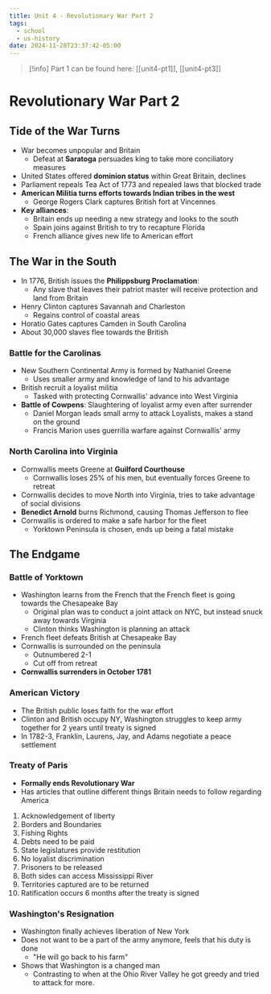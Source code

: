```yaml
---
title: Unit 4 - Revolutionary War Part 2
tags:
  - school
  - us-history
date: 2024-11-28T23:37:42-05:00
---
```

> [!info] Part 1 can be found here: [[unit4-pt1]], [[unit4-pt3]]

# Revolutionary War Part 2

## Tide of the War Turns
- War becomes unpopular and Britain
	- Defeat at **Saratoga** persuades king to take more conciliatory measures
- United States offered **dominion status** within Great Britain, declines
- Parliament repeals Tea Act of 1773 and repealed laws that blocked trade
- **American Militia turns efforts towards Indian tribes in the west**
	- George Rogers Clark captures British fort at Vincennes
- **Key alliances**: 
	- Britain ends up needing a new strategy and looks to the south
	- Spain joins against British to try to recapture Florida 
	- French alliance gives new life to American effort

## The War in the South
- In 1776, British issues the **Philippsburg Proclamation**:
	- Any slave that leaves their patriot master will receive protection and land from Britain
- Henry Clinton captures Savannah and Charleston
	- Regains control of coastal areas
- Horatio Gates captures Camden in South Carolina
- About 30,000 slaves flee towards the British

### Battle for the Carolinas
- New Southern Continental Army is formed by Nathaniel Greene
	- Uses smaller army and knowledge of land to his advantage
- British recruit a loyalist militia
	- Tasked with protecting Cornwallis' advance into West Virginia
- **Battle of Cowpens**: Slaughtering of loyalist army even after surrender
	- Daniel Morgan leads small army to attack Loyalists, makes a stand on the ground
	- Francis Marion uses guerrilla warfare against Cornwallis' army

### North Carolina into Virginia
- Cornwallis meets Greene at **Guilford Courthouse**
	- Cornwallis loses 25% of his men, but eventually forces Greene to retreat
- Cornwallis decides to move North into Virginia, tries to take advantage of social divisions
- **Benedict Arnold** burns Richmond, causing Thomas Jefferson to flee
- Cornwallis is ordered to make a safe harbor for the fleet
	- Yorktown Peninsula is chosen, ends up being a fatal mistake

## The Endgame
### Battle of Yorktown
- Washington learns from the French that the French fleet is going towards the Chesapeake Bay
	- Original plan was to conduct a joint attack on NYC, but instead snuck away towards Virginia
	- Clinton thinks Washington is planning an attack
- French fleet defeats British at Chesapeake Bay
- Cornwallis is surrounded on the peninsula
	- Outnumbered 2-1
	- Cut off from retreat
- **Cornwallis surrenders in October 1781**

### American Victory
- The British public loses faith for the war effort
- Clinton and British occupy NY, Washington struggles to keep army together for 2 years until treaty is signed
- In 1782-3, Franklin, Laurens, Jay, and Adams negotiate a peace settlement

### Treaty of Paris
- **Formally ends Revolutionary War**
- Has articles that outline different things Britain needs to follow regarding America
1. Acknowledgement of liberty
2. Borders and Boundaries
3. Fishing Rights
4. Debts need to be paid
5. State legislatures provide restitution
6. No loyalist discrimination
7. Prisoners to be released
8. Both sides can access Mississippi River
9. Territories captured are to be returned
10. Ratification occurs 6 months after the treaty is signed

### Washington's Resignation
- Washington finally achieves liberation of New York
- Does not want to be a part of the army anymore, feels that his duty is done
	- "He will go back to his farm"
- Shows that Washington is a changed man
	- Contrasting to when at the Ohio River Valley he got greedy and tried to attack for more.